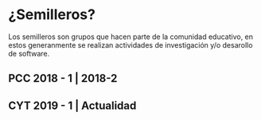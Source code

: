 # ¿Semilleros?
Los semilleros son grupos que hacen parte de la comunidad educativo, en estos generanmente se realizan actividades de investigación y/o desarollo de software.


## PCC 2018 - 1 | 2018-2

## CYT 2019 - 1 | Actualidad
